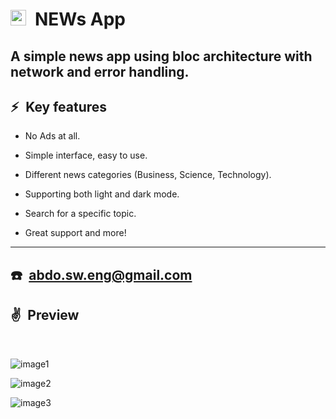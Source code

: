 <!-- vertical space &nbsp; -->

# <img src="https://drive.google.com/uc?export=view&id=1HWaJxqdnVIvM4Dqp46IftT2kOULdkvpz" alt="Icon" width="25"/>&ensp;NEWs App


## A simple news app using bloc architecture with network and error handling.


## ⚡&ensp;Key features

*  No Ads at all.

* Simple interface, easy to use.

* Different news categories (Business, Science, Technology).

* Supporting both light and dark mode.

* Search for a specific topic.

* Great support and more!
---

## ☎️&ensp;abdo.sw.eng@gmail.com



## ✌&ensp;Preview

&ensp;


![image1](screenshots/Slide1)


![image2](screenshots/Slide2)


![image3](screenshots/Slide2)

